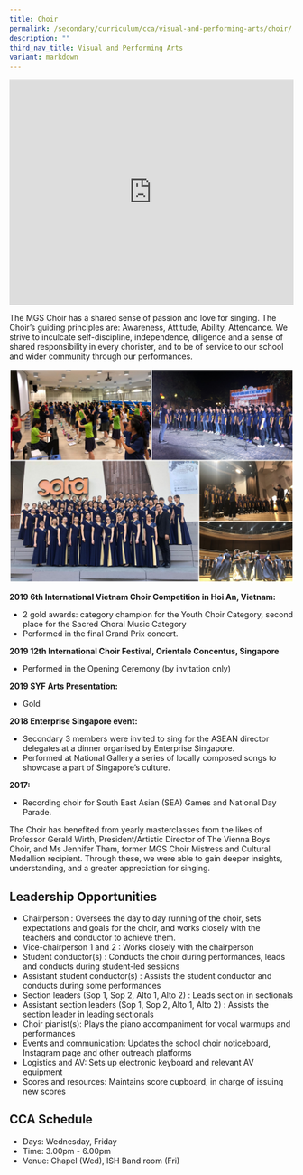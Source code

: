 ```yaml
---
title: Choir
permalink: /secondary/curriculum/cca/visual-and-performing-arts/choir/
description: ""
third_nav_title: Visual and Performing Arts
variant: markdown
---
```

<div style="width:100%; height:400px">
  <iframe class="ive_eobj_center" allowfullscreen="" frameborder="0" src="https://www.youtube.com/embed/qEwmGVCNneo" height="100%" width="100%">
  </iframe>
</div>

The MGS Choir has a shared sense of passion and love for singing. The Choir’s guiding principles are: Awareness, Attitude, Ability, Attendance. We strive to inculcate self-discipline, independence, diligence and a sense of shared responsibility in every chorister, and to be of service to our school and wider community through our performances.

![](/images/Sec_cca/choir.jpg)

**2019 6th International Vietnam Choir Competition in Hoi An, Vietnam:**
*   2 gold awards: category champion for the Youth Choir Category, second place for the Sacred Choral Music Category
*   Performed in the final Grand Prix concert.

**2019 12th International Choir Festival, Orientale Concentus, Singapore**
*   Performed in the Opening Ceremony (by invitation only)

**2019 SYF Arts Presentation:**
*   Gold

**2018 Enterprise Singapore event:**  
*   Secondary 3 members were invited to sing for the ASEAN director delegates at a dinner organised by Enterprise Singapore.
*   Performed at National Gallery a series of locally composed songs to showcase a part of Singapore’s culture.

**2017:**
* Recording choir for South East Asian (SEA) Games and National Day Parade.

The Choir has benefited from yearly masterclasses from the likes of Professor Gerald Wirth, President/Artistic Director of The Vienna Boys Choir, and Ms Jennifer Tham, former MGS Choir Mistress and Cultural Medallion recipient. Through these, we were able to gain deeper insights, understanding, and a greater appreciation for singing.


## Leadership Opportunities

* Chairperson : Oversees the day to day running of the choir, sets expectations and goals for the choir, and works closely with the teachers and conductor to achieve them.  
* Vice-chairperson 1 and 2 : Works closely with the chairperson  
* Student conductor(s) : Conducts the choir during performances, leads and conducts during student-led sessions
* Assistant student conductor(s) : Assists the student conductor and conducts during some performances
* Section leaders (Sop 1, Sop 2, Alto 1, Alto 2) : Leads section in sectionals
* Assistant section leaders (Sop 1, Sop 2, Alto 1, Alto 2) : Assists the section leader in leading sectionals
* Choir pianist(s): Plays the piano accompaniment for vocal warmups and performances
* Events and communication: Updates the school choir noticeboard, Instagram page and other outreach platforms
* Logistics and AV: Sets up electronic keyboard and relevant AV equipment  
* Scores and resources: Maintains score cupboard, in charge of issuing new scores


## CCA Schedule
* Days: Wednesday, Friday  
* Time: 3.00pm - 6.00pm  
* Venue: Chapel (Wed), ISH Band room (Fri)